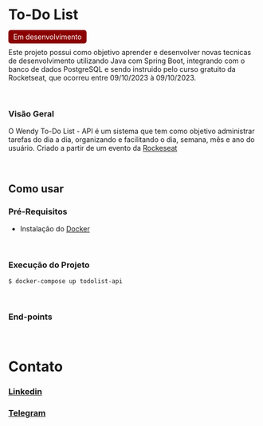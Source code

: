 # To-Do List
<span style="background-color: #8B0000; color: #fff; padding: 5px 10px; border-radius: 5px;">Em desenvolvimento</span>

Este projeto possui como objetivo aprender e desenvolver novas tecnicas de desenvolvimento utilizando Java com Spring Boot, integrando com o banco de dados PostgreSQL e sendo instruido pelo curso gratuito da Rocketseat, que ocorreu entre 09/10/2023 à 09/10/2023.

<br>

### Visão Geral
O Wendy To-Do List - API é um sistema que tem como objetivo administrar tarefas do dia a dia, organizando e facilitando o dia, semana, mês e ano do usuário. Criado a partir de um evento da [Rockeseat](https://www.linkedin.com/posts/rocketseat_programaaexaeto-rocketseat-java-activity-7118253646777135105-SD5Q?utm_source=share&utm_medium=member_desktop)

<br>

## Como usar

### Pré-Requisitos

- Instalação do [Docker](https://docs.docker.com/get-docker/)

<br>

### Execução do Projeto
    $ docker-compose up todolist-api

<br>

### End-points

<br>

# Contato
### [Linkedin](https://www.linkedin.com/in/anthony-wendy-antunes-de-lima-03776a1aa/)

### [Telegram](https://t.me/Anthony_Wendy)